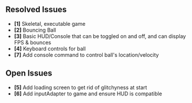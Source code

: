 ## Resolved Issues ##

- **[1]** Skeletal, executable game
- **[2]** Bouncing Ball
- **[3]** Basic HUD/Console that can be toggled on and off, and can display FPS & bounces
- **[4]** Keyboard controls for ball
- **[7]** Add console command to control ball's location/velocity

## Open Issues ##
- **[5]** Add loading screen to get rid of glitchyness at start
- **[6]** Add inputAdapter to game and ensure HUD is compatible
